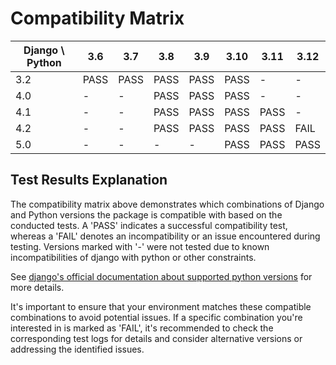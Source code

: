 # Compatibility Matrix

| Django \ Python | 3.6 | 3.7 | 3.8 | 3.9 | 3.10 | 3.11 | 3.12 |
|------------------|-----|-----|-----|-----|------|------|------|
| 3.2 | PASS | PASS | PASS | PASS | PASS | - | - |
| 4.0 | - | - | PASS | PASS | PASS | - | - |
| 4.1 | - | - | PASS | PASS | PASS | PASS | - |
| 4.2 | - | - | PASS | PASS | PASS | PASS | FAIL |
| 5.0 | - | - | - | - | PASS | PASS | PASS |

## Test Results Explanation

The compatibility matrix above demonstrates which combinations of Django and Python versions the package is compatible with based on the conducted tests. A 'PASS' indicates a successful compatibility test, whereas a 'FAIL' denotes an incompatibility or an issue encountered during testing. Versions marked with '-' were not tested due to known incompatibilities of django with python or other constraints.

See [django's official documentation about supported python versions](https://docs.djangoproject.com/en/5.0/faq/install/#what-python-version-can-i-use-with-django) for more details.

It's important to ensure that your environment matches these compatible combinations to avoid potential issues. If a specific combination you're interested in is marked as 'FAIL', it's recommended to check the corresponding test logs for details and consider alternative versions or addressing the identified issues.
